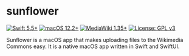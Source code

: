 # sunflower
[![Swift 5.5+](https://upload.wikimedia.org/wikipedia/commons/a/a2/Blue_Swift_5.5%2B_Shield_Badge.svg)](https://developer.apple.com/swift/)
[![macOS 12.2+](https://upload.wikimedia.org/wikipedia/commons/a/ab/Blue_macOS_12.2%2B_Shield_Badge.svg)](https://www.apple.com/macos/)
[![MediaWiki 1.35+](https://upload.wikimedia.org/wikipedia/commons/b/b3/Blue_MediaWiki_1.35%2B_Shield_Badge.svg)](https://www.mediawiki.org/wiki/MediaWiki)
[![License: GPL v3](https://upload.wikimedia.org/wikipedia/commons/8/86/GPL_v3_Blue_Badge.svg)](https://www.gnu.org/licenses/gpl-3.0.en.html)

Sunflower is a macOS app that makes uploading files to the Wikimedia Commons easy.  It is a native macOS app written in Swift and SwiftUI.